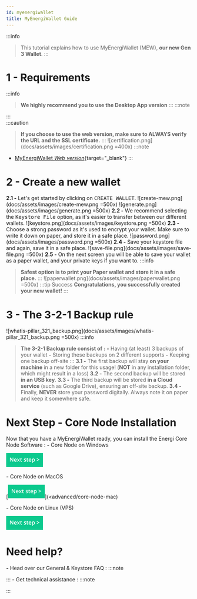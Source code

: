 ```yaml
---
id: myenergiwallet
title: MyEnergiWallet Guide
---
```


:::info
> This tutorial explains how to use MyEnergiWallet (MEW), **our new Gen 3 Wallet**.
:::
# 1 - Requirements
:::info
> **We highly recommend you to use the Desktop App version**
:::
:::note
<!-- - [MyEnergiWallet *Download the Desktop App*](/downloads/myenergiwallet){target="_blank"} -->
:::
<br>
:::caution
> **If you choose to use the web version, make sure to ALWAYS verify the URL and the SSL certificate.**
:::
![certification.png](docs/assets/images/certification.png =400x)
:::note
- [MyEnergiWallet *Web version*](https://wallet.energi.network/){target="_blank"}
:::
# 2 - Create a new wallet
**2.1 -** Let's get started by clicking on <kbd>CREATE WALLET</kbd>.
![create-mew.png](docs/assets/images/create-mew.png =500x)
![generate.png](docs/assets/images/generate.png =500x)
**2.2 -** We recommend selecting the <kbd>Keystore File</kbd> option, as it's easier to transfer between our different wallets.
![keystore.png](docs/assets/images/keystore.png =500x)
**2.3 -** Choose a strong password as it's used to encrypt your wallet. Make sure to write it down on paper, and store it in a safe place.
![password.png](docs/assets/images/password.png =500x)
**2.4 -** Save your keystore file and again, save it in a safe place.
![save-file.png](docs/assets/images/save-file.png =500x)
**2.5 -** On the next screen you will be able to save your wallet as a paper wallet, and your private keys if you want to.
:::info
> **Safest option is to print your Paper wallet and store it in a safe place.**
:::
![paperwallet.png](docs/assets/images/paperwallet.png =500x)
:::tip Success
> **Congratulations, you successfully created your new wallet!**
:::
# 3 - The 3-2-1 Backup rule
![whatis-pillar_321_backup.png](docs/assets/images/whatis-pillar_321_backup.png =500x)
:::info
> **The 3-2-1 Backup rule consist of :**
**-** Having (at least) 3 backups of your wallet
**-** Storing these backups on 2 different supports
**-** Keeping one backup off-site
:::
**3.1 -** The first backup will stay **on your machine** in a new folder for this usage!
(**NOT** in any installation folder, which might result in a loss)
**3.2 -** The second backup will be stored **in an USB key**.
**3.3 -** The third backup will be stored **in a Cloud service** (such as Google Drive), ensuring an off-site backup.
**3.4 -** Finally, **NEVER** store your password digitally. Always note it on paper and keep it somewhere safe.
# Next Step - Core Node Installation
Now that you have a MyEnergiWallet ready, you can install the Energi Core Node Software :
**-** Core Node on Windows

[<img border="0" alt="core-node-windows" src="docs/assets/images/nrg-btn.png" width="100">](advanced/core-node-windows)

**-** Core Node on MacOS

[<img border="0" alt="core-node-mac" src="docs/assets/images/nrg-btn.png" width="100">](<advanced/core-node-mac)

**-** Core Node on Linux (VPS)

[<img border="0" alt="scripted-linux-installation" src="docs/assets/images/nrg-btn.png" width="100">](advanced/scripted-linux-installation)

# Need help?
**-** Head over our General & Keystore FAQ :
:::note
<!-- 
- [FAQ *General*](03-faq/general){target="_blank"}
- [FAQ *Keystore*](03-faq/keystore){target="_blank"}
-->
:::
**-** Get technical assistance :
:::note
<!-- 
- [Help me! *Get technical assistance by the Energi team*](/support/help-me){target="_blank"} 
-->
:::

